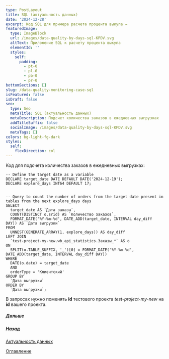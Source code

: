 ```yaml
---
type: PostLayout
title: SQL (актуальность данных)
date: '2024-12-28'
excerpt: Код SQL для примера расчета процента выкупа →
featuredImage:
  type: ImageBlock
  url: /images/data-quality-by-days-sql-KPDV.svg
  altText: Приложение SQL к расчету процента выкупа
  elementId: ''
  styles:
    self:
      padding:
        - pt-0
        - pl-0
        - pb-0
        - pr-0
bottomSections: []
slug: /data-quality-monitoring-case-sql
isFeatured: false
isDraft: false
seo:
  type: Seo
  metaTitle: SQL (актуальность данных)
  metaDescription: Подсчет количества заказов в ежедневных выгрузках
  addTitleSuffix: false
  socialImage: /images/data-quality-by-days-sql-KPDV.svg
  metaTags: []
colors: bg-light-fg-dark
styles:
  self:
    flexDirection: col
---
```

Код для подсчета количества заказов в ежедневных выгрузках:

```
-- Define the target date as a variable
DECLARE target_date DATE DEFAULT DATE('2024-12-19');
DECLARE explore_days INT64 DEFAULT 17;


-- Query to count the number of orders from the target date present in tables from the next explore_days days
SELECT
  target_date AS `Дата заказа`,
  COUNT(DISTINCT o.srid) AS `Количество заказов`,
  FORMAT_DATE('%Y-%m-%d', DATE_ADD(target_date, INTERVAL day_diff DAY)) AS `Дата выгрузки`
FROM
  UNNEST(GENERATE_ARRAY(1, explore_days)) AS day_diff
LEFT JOIN
  `test-project-my-new.wb_api_statistics.Заказы_*` AS o
ON
  SPLIT(o.TABLE_SUFFIX, '_')[0] = FORMAT_DATE('%Y-%m-%d', DATE_ADD(target_date, INTERVAL day_diff DAY))
WHERE 
  DATE(o.date) = target_date
  AND  
  orderType = 'Клиентский'
GROUP BY
  `Дата выгрузки`
ORDER BY
  `Дата выгрузки`;
```

В запросах нужно поменять **id** тестового проекта *test-project-my-new* на **id** вашего проекта.

##### Дальше

[](/blog/google-script-authorization/)

##### Назад

[Актуальность данных](/blog/data-quality-monitoring-case/)

[Оглавление](/blog/table-of-contents)
